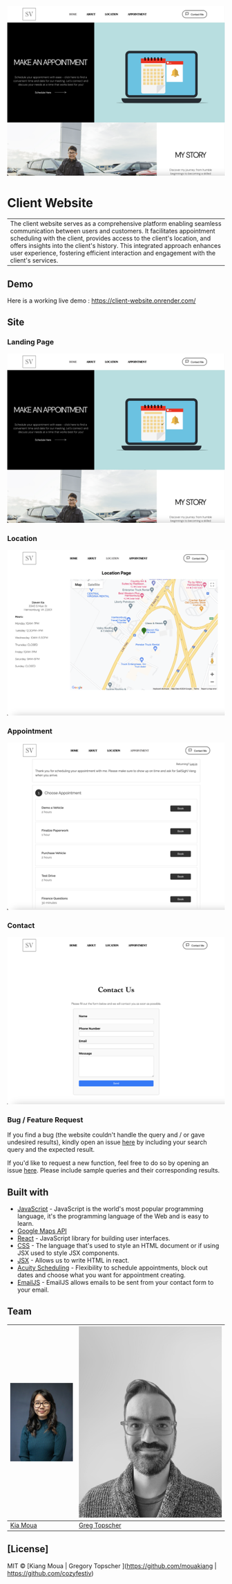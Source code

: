# ![WebApp](./src/assets/Website01.png)
# Client Website
<table>
<tr>
<td>
  The client website serves as a comprehensive platform enabling seamless communication between users and customers. It facilitates appointment scheduling with the client, provides access to the client's location, and offers insights into the client's history. This integrated approach enhances user experience, fostering efficient interaction and engagement with the client's services.
</td>
</tr>
</table>


## Demo
Here is a working live demo :  https://client-website.onrender.com/


## Site

### Landing Page

![](./src/assets/Website01.png)

### Location

![](./src/assets/Location.png)

### Appointment

![](./src/assets/Appointment.png)

### Contact 

![](./src/assets/Contact02.png)


### Bug / Feature Request

If you find a bug (the website couldn't handle the query and / or gave undesired results), kindly open an issue [here](https://github.com/mouakiang/client-website/issues/new) by including your search query and the expected result.

If you'd like to request a new function, feel free to do so by opening an issue [here](https://github.com/mouakiang/client-website/issues/new). Please include sample queries and their corresponding results.


## Built with 

- [JavaScript](https://www.w3schools.com/js/) - JavaScript is the world's most popular programming language, it's the programming language of the Web and is easy to learn.
- [Google Maps API](https://www.w3schools.com/graphics/google_maps_intro.asp) 
- [React](https://www.w3schools.com/react/default.asp) - JavaScript library for building user interfaces.
- [CSS](https://www.w3schools.com/css/default.asp) - The language that's used to style an HTML document or if using JSX used to style JSX components.
- [JSX](https://www.w3schools.com/react/react_jsx.asp) - Allows us to write HTML in react.
- [Acuity Scheduling](https://www.acuityscheduling.com/?utm_campaign=acuity&utm_medium=referral&utm_source=scheduling) - Flexibility to schedule appointments, block out dates and choose what you want for appointment creating.
- [EmailJS](https://www.emailjs.com/docs/examples/reactjs/) - EmailJS allows emails to be sent from your contact form to your email.


## Team

[![Kia Moua](./src/assets/head-image.png)](https://github.com/mouakiang)  | [![Greg Topscher](./src/assets/profile-vert.jpg)](https://github.com/cozyfestiv)
---|---
[Kia Moua ](https://github.com/mouakiang) |[Greg Topscher](https://github.com/cozyfestiv)

## [License]

MIT © [Kiang Moua | Gregory Topscher ](https://github.com/mouakiang | https://github.com/cozyfestiv)

